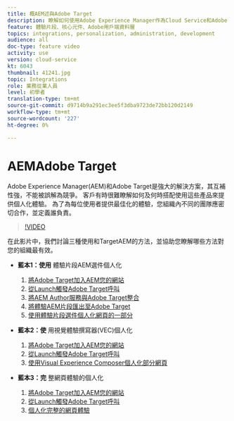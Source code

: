 ```yaml
---
title: 概AEM述與Adobe Target
description: 瞭解如何使用Adobe Experience Manager作為Cloud Service和Adobe Target來建立和提供個人化體驗。
feature: 體驗片段、核心元件、Adobe用戶端資料層
topics: integrations, personalization, administration, development
audience: all
doc-type: feature video
activity: use
version: cloud-service
kt: 6043
thumbnail: 41241.jpg
topic: Integrations
role: 業務從業人員
level: 初學者
translation-type: tm+mt
source-git-commit: d9714b9a291ec3ee5f3dba9723de72bb120d2149
workflow-type: tm+mt
source-wordcount: '227'
ht-degree: 0%

---
```



# AEMAdobe Target

Adobe Experience Manager(AEM)和Adobe Target是強大的解決方案，其互補性強，不能被誤解為競爭。 客戶有時很難瞭解如何及何時搭配使用這些產品來提供個人化體驗。 為了為每位使用者提供最佳化的體驗，您組織內不同的團隊應密切合作，並定義誰負責。

>[!VIDEO](https://video.tv.adobe.com/v/41241?quality=12&learn=on)

在此影片中，我們討論三種使用和TargetAEM的方法，並協助您瞭解哪些方法對您的組織最有效。

* __藍本1：使用__ 體驗片段AEM選件個人化

   1. [將Adobe Target加入AEM您的網站](./add-target-launch-extension.md)
   1. [從Launch觸發Adobe Target呼叫](./load-and-fire-target.md)
   1. [將AEM Author服務與Adobe Target整合](./setup-aem-target-cloud-service.md)
   1. [將體驗AEM片段匯出至Adobe Target](./export-experience-fragment-target.md)
   1. [使用體驗片段選件個人化網頁的一部分](./create-target-activity.md)

* __藍本2：使__ 用視覺體驗撰寫器(VEC)個人化

   1. [將Adobe Target加入AEM您的網站](./add-target-launch-extension.md)
   1. [從Launch觸發Adobe Target呼叫](./load-and-fire-target.md)
   1. [使用Visual Experience Composer個人化部分網頁](./personalization-using-vec.md)

* __藍本3：完__ 整網頁體驗的個人化

   1. [將Adobe Target加入AEM您的網站](./add-target-launch-extension.md)
   1. [從Launch觸發Adobe Target呼叫](./load-and-fire-target.md)
   1. [個人化完整的網頁體驗](./personalization-web-page.md)


